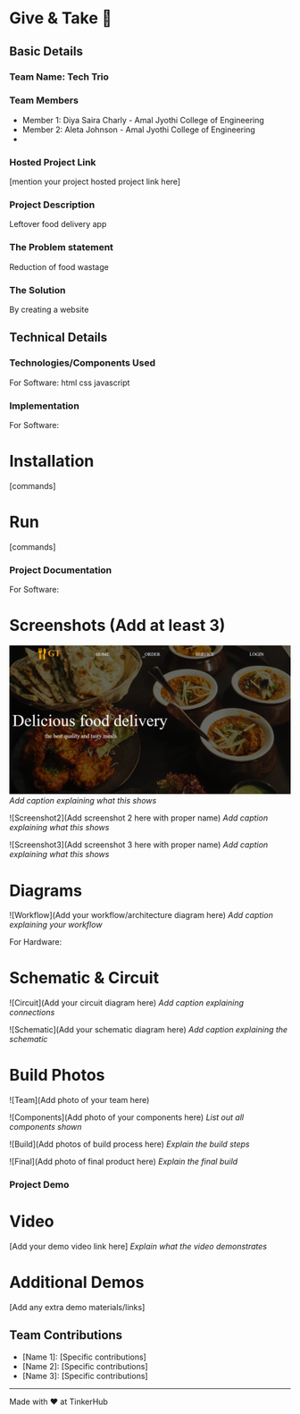 # Give & Take 🎯


## Basic Details
### Team Name: Tech Trio


### Team Members
- Member 1: Diya Saira Charly - Amal Jyothi College of Engineering 
- Member 2: Aleta Johnson - Amal Jyothi College of Engineering 
- 

### Hosted Project Link
[mention your project hosted project link here]

### Project Description
Leftover food delivery app

### The Problem statement
Reduction of food wastage

### The Solution
By creating a website 

## Technical Details
### Technologies/Components Used
For Software:
html
css
javascript


### Implementation
For Software:
# Installation
[commands]

# Run
[commands]

### Project Documentation
For Software:

# Screenshots (Add at least 3)
![Screenshot1](./1.png)
*Add caption explaining what this shows*

![Screenshot2](Add screenshot 2 here with proper name)
*Add caption explaining what this shows*

![Screenshot3](Add screenshot 3 here with proper name)
*Add caption explaining what this shows*

# Diagrams
![Workflow](Add your workflow/architecture diagram here)
*Add caption explaining your workflow*

For Hardware:

# Schematic & Circuit
![Circuit](Add your circuit diagram here)
*Add caption explaining connections*

![Schematic](Add your schematic diagram here)
*Add caption explaining the schematic*

# Build Photos
![Team](Add photo of your team here)


![Components](Add photo of your components here)
*List out all components shown*

![Build](Add photos of build process here)
*Explain the build steps*

![Final](Add photo of final product here)
*Explain the final build*

### Project Demo
# Video
[Add your demo video link here]
*Explain what the video demonstrates*

# Additional Demos
[Add any extra demo materials/links]

## Team Contributions
- [Name 1]: [Specific contributions]
- [Name 2]: [Specific contributions]
- [Name 3]: [Specific contributions]

---
Made with ❤️ at TinkerHub
